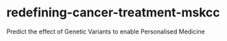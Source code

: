 # redefining-cancer-treatment-mskcc
Predict the effect of Genetic Variants to enable Personalised Medicine
